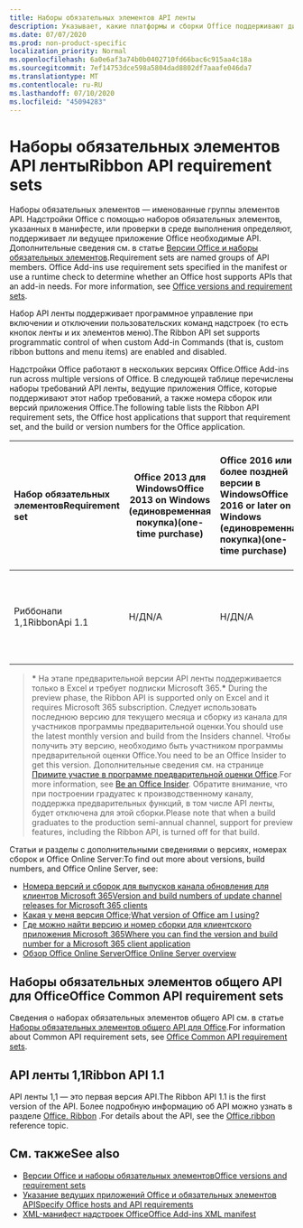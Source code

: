 ```yaml
---
title: Наборы обязательных элементов API ленты
description: Указывает, какие платформы и сборки Office поддерживают динамические API ленты.
ms.date: 07/07/2020
ms.prod: non-product-specific
localization_priority: Normal
ms.openlocfilehash: 6a0e6af3a74b0b0402710fd66bac6c915aa4c18a
ms.sourcegitcommit: 7ef14753dce598a5804dad8802df7aaafe046da7
ms.translationtype: MT
ms.contentlocale: ru-RU
ms.lasthandoff: 07/10/2020
ms.locfileid: "45094283"
---
```

# <a name="ribbon-api-requirement-sets"></a><span data-ttu-id="37d84-103">Наборы обязательных элементов API ленты</span><span class="sxs-lookup"><span data-stu-id="37d84-103">Ribbon API requirement sets</span></span>

<span data-ttu-id="37d84-p101">Наборы обязательных элементов — именованные группы элементов API. Надстройки Office с помощью наборов обязательных элементов, указанных в манифесте, или проверки в среде выполнения определяют, поддерживает ли ведущее приложение Office необходимые API. Дополнительные сведения см. в статье [Версии Office и наборы обязательных элементов](/office/dev/add-ins/develop/office-versions-and-requirement-sets).</span><span class="sxs-lookup"><span data-stu-id="37d84-p101">Requirement sets are named groups of API members. Office Add-ins use requirement sets specified in the manifest or use a runtime check to determine whether an Office host supports APIs that an add-in needs. For more information, see [Office versions and requirement sets](/office/dev/add-ins/develop/office-versions-and-requirement-sets).</span></span>

<span data-ttu-id="37d84-107">Набор API ленты поддерживает программное управление при включении и отключении пользовательских команд надстроек (то есть кнопок ленты и их элементов меню).</span><span class="sxs-lookup"><span data-stu-id="37d84-107">The Ribbon API set supports programmatic control of when custom Add-in Commands (that is, custom ribbon buttons and menu items) are enabled and disabled.</span></span>

<span data-ttu-id="37d84-108">Надстройки Office работают в нескольких версиях Office.</span><span class="sxs-lookup"><span data-stu-id="37d84-108">Office Add-ins run across multiple versions of Office.</span></span> <span data-ttu-id="37d84-109">В следующей таблице перечислены наборы требований API ленты, ведущие приложения Office, которые поддерживают этот набор требований, а также номера сборок или версий приложения Office.</span><span class="sxs-lookup"><span data-stu-id="37d84-109">The following table lists the Ribbon API requirement sets, the Office host applications that support that requirement set, and the build or version numbers for the Office application.</span></span>

|  <span data-ttu-id="37d84-110">Набор обязательных элементов</span><span class="sxs-lookup"><span data-stu-id="37d84-110">Requirement set</span></span>  | <span data-ttu-id="37d84-111">Office 2013 для Windows</span><span class="sxs-lookup"><span data-stu-id="37d84-111">Office 2013 on Windows</span></span><br><span data-ttu-id="37d84-112">(единовременная покупка)</span><span class="sxs-lookup"><span data-stu-id="37d84-112">(one-time purchase)</span></span> | <span data-ttu-id="37d84-113">Office 2016 или более поздней версии в Windows</span><span class="sxs-lookup"><span data-stu-id="37d84-113">Office 2016 or later on Windows</span></span><br><span data-ttu-id="37d84-114">(единовременная покупка)</span><span class="sxs-lookup"><span data-stu-id="37d84-114">(one-time purchase)</span></span>   | <span data-ttu-id="37d84-115">Office для Windows\*</span><span class="sxs-lookup"><span data-stu-id="37d84-115">Office on Windows\*</span></span><br><span data-ttu-id="37d84-116">(подключено к подписке Microsoft 365)</span><span class="sxs-lookup"><span data-stu-id="37d84-116">(connected to Microsoft 365 subscription)</span></span> |  <span data-ttu-id="37d84-117">Office для iPad</span><span class="sxs-lookup"><span data-stu-id="37d84-117">Office on iPad</span></span><br><span data-ttu-id="37d84-118">(подключено к подписке Microsoft 365)</span><span class="sxs-lookup"><span data-stu-id="37d84-118">(connected to Microsoft 365 subscription)</span></span>  |  <span data-ttu-id="37d84-119">Office для Mac\*</span><span class="sxs-lookup"><span data-stu-id="37d84-119">Office on Mac\*</span></span><br><span data-ttu-id="37d84-120">(подключено к подписке Microsoft 365)</span><span class="sxs-lookup"><span data-stu-id="37d84-120">(connected to Microsoft 365 subscription)</span></span>  | <span data-ttu-id="37d84-121">Office в Интернете\*</span><span class="sxs-lookup"><span data-stu-id="37d84-121">Office on the web\*</span></span>  |  <span data-ttu-id="37d84-122">Office Online Server</span><span class="sxs-lookup"><span data-stu-id="37d84-122">Office Online Server</span></span>  |
|:-----|-----|:-----|:-----|:-----|:-----|:-----|:-----|
| <span data-ttu-id="37d84-123">Риббонапи 1,1</span><span class="sxs-lookup"><span data-stu-id="37d84-123">RibbonApi 1.1</span></span>  | <span data-ttu-id="37d84-124">Н/Д</span><span class="sxs-lookup"><span data-stu-id="37d84-124">N/A</span></span> | <span data-ttu-id="37d84-125">Н/Д</span><span class="sxs-lookup"><span data-stu-id="37d84-125">N/A</span></span> | <span data-ttu-id="37d84-126">Версия 2002 (сборка 12527,20264) или более поздняя</span><span class="sxs-lookup"><span data-stu-id="37d84-126">Version 2002 (Build 12527.20264) or later</span></span> | <span data-ttu-id="37d84-127">16,38 или более поздняя версия</span><span class="sxs-lookup"><span data-stu-id="37d84-127">16.38 or later</span></span> | <span data-ttu-id="37d84-128">Недоступно</span><span class="sxs-lookup"><span data-stu-id="37d84-128">N/A</span></span> | <span data-ttu-id="37d84-129">Февраль 2020 г.</span><span class="sxs-lookup"><span data-stu-id="37d84-129">February 2020</span></span> | <span data-ttu-id="37d84-130">Недоступно</span><span class="sxs-lookup"><span data-stu-id="37d84-130">N/A</span></span>|

> <span data-ttu-id="37d84-131">**&#42;** На этапе предварительной версии API ленты поддерживается только в Excel и требует подписки Microsoft 365.</span><span class="sxs-lookup"><span data-stu-id="37d84-131">**&#42;** During the preview phase, the Ribbon API is supported only on Excel and it requires Microsoft 365 subscription.</span></span> <span data-ttu-id="37d84-132">Следует использовать последнюю версию для текущего месяца и сборку из канала для участников программы предварительной оценки.</span><span class="sxs-lookup"><span data-stu-id="37d84-132">You should use the latest monthly version and build from the Insiders channel.</span></span> <span data-ttu-id="37d84-133">Чтобы получить эту версию, необходимо быть участником программы предварительной оценки Office.</span><span class="sxs-lookup"><span data-stu-id="37d84-133">You need to be an Office Insider to get this version.</span></span> <span data-ttu-id="37d84-134">Дополнительные сведения см. на странице [Примите участие в программе предварительной оценки Office](https://products.office.com/office-insider?tab=tab-1).</span><span class="sxs-lookup"><span data-stu-id="37d84-134">For more information, see [Be an Office Insider](https://products.office.com/office-insider?tab=tab-1).</span></span> <span data-ttu-id="37d84-135">Обратите внимание, что при построении градуатес к производственному каналу, поддержка предварительных функций, в том числе API ленты, будет отключена для этой сборки.</span><span class="sxs-lookup"><span data-stu-id="37d84-135">Please note that when a build graduates to the production semi-annual channel, support for preview features, including the Ribbon API, is turned off for that build.</span></span>

<span data-ttu-id="37d84-136">Статьи и разделы с дополнительными сведениями о версиях, номерах сборок и Office Online Server:</span><span class="sxs-lookup"><span data-stu-id="37d84-136">To find out more about versions, build numbers, and Office Online Server, see:</span></span>

- [<span data-ttu-id="37d84-137">Номера версий и сборок для выпусков канала обновления для клиентов Microsoft 365</span><span class="sxs-lookup"><span data-stu-id="37d84-137">Version and build numbers of update channel releases for Microsoft 365 clients</span></span>](https://support.office.com/article/version-and-build-numbers-of-update-channel-releases-ae942449-1fca-4484-898b-a933ea23def7)
- <span data-ttu-id="37d84-138">[Какая у меня версия Office](https://support.office.com/article/What-version-of-Office-am-I-using-932788b8-a3ce-44bf-bb09-e334518b8b19);</span><span class="sxs-lookup"><span data-stu-id="37d84-138">[What version of Office am I using?](https://support.office.com/article/What-version-of-Office-am-I-using-932788b8-a3ce-44bf-bb09-e334518b8b19)</span></span>
- [<span data-ttu-id="37d84-139">Где можно найти версию и номер сборки для клиентского приложения Microsoft 365</span><span class="sxs-lookup"><span data-stu-id="37d84-139">Where you can find the version and build number for a Microsoft 365 client application</span></span>](https://support.office.com/article/version-and-build-numbers-of-update-channel-releases-ae942449-1fca-4484-898b-a933ea23def7)
- [<span data-ttu-id="37d84-140">Обзор Office Online Server</span><span class="sxs-lookup"><span data-stu-id="37d84-140">Office Online Server overview</span></span>](/officeonlineserver/office-online-server-overview)

## <a name="office-common-api-requirement-sets"></a><span data-ttu-id="37d84-141">Наборы обязательных элементов общего API для Office</span><span class="sxs-lookup"><span data-stu-id="37d84-141">Office Common API requirement sets</span></span>

<span data-ttu-id="37d84-142">Сведения о наборах обязательных элементов общего API см. в статье [Наборы обязательных элементов общего API для Office](office-add-in-requirement-sets.md).</span><span class="sxs-lookup"><span data-stu-id="37d84-142">For information about Common API requirement sets, see [Office Common API requirement sets](office-add-in-requirement-sets.md).</span></span>

## <a name="ribbon-api-11"></a><span data-ttu-id="37d84-143">API ленты 1,1</span><span class="sxs-lookup"><span data-stu-id="37d84-143">Ribbon API 1.1</span></span>

<span data-ttu-id="37d84-144">API ленты 1,1 — это первая версия API.</span><span class="sxs-lookup"><span data-stu-id="37d84-144">The Ribbon API 1.1 is the first version of the API.</span></span> <span data-ttu-id="37d84-145">Более подробную информацию об API можно узнать в разделе [Office. Ribbon](/javascript/api/office/office.ribbon) .</span><span class="sxs-lookup"><span data-stu-id="37d84-145">For details about the API, see the [Office.ribbon ](/javascript/api/office/office.ribbon) reference topic.</span></span>

## <a name="see-also"></a><span data-ttu-id="37d84-146">См. также</span><span class="sxs-lookup"><span data-stu-id="37d84-146">See also</span></span>

- [<span data-ttu-id="37d84-147">Версии Office и наборы обязательных элементов</span><span class="sxs-lookup"><span data-stu-id="37d84-147">Office versions and requirement sets</span></span>](/office/dev/add-ins/develop/office-versions-and-requirement-sets)
- [<span data-ttu-id="37d84-148">Указание ведущих приложений Office и обязательных элементов API</span><span class="sxs-lookup"><span data-stu-id="37d84-148">Specify Office hosts and API requirements</span></span>](/office/dev/add-ins/develop/specify-office-hosts-and-api-requirements)
- [<span data-ttu-id="37d84-149">XML-манифест надстроек Office</span><span class="sxs-lookup"><span data-stu-id="37d84-149">Office Add-ins XML manifest</span></span>](/office/dev/add-ins/develop/add-in-manifests)
